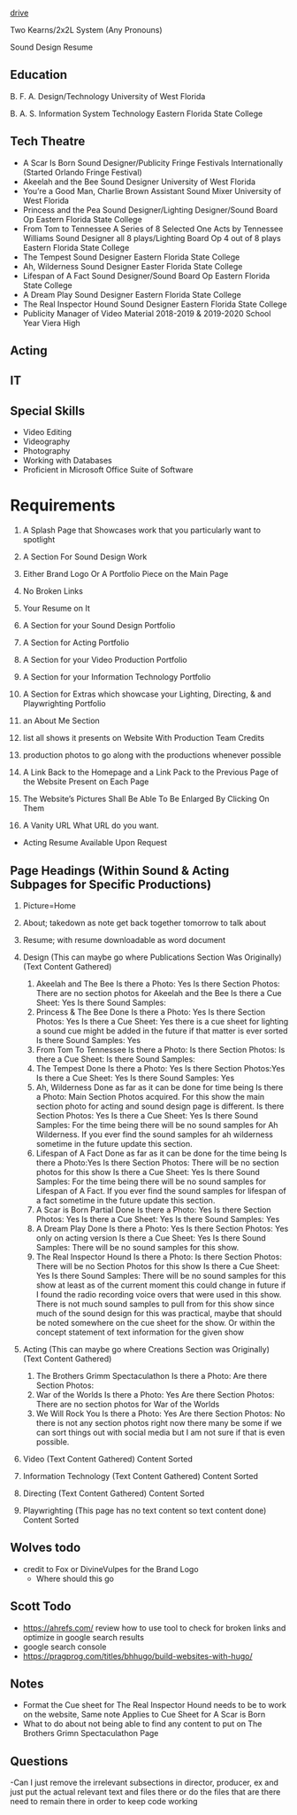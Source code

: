 [drive](https://drive.google.com/drive/folders/1HcyrGsCuS9KitdMhBuy1HHfNn0Dd5uDX?usp=sharing_eil_se_dm&ts=6785f736)



Two Kearns/2x2L System
(Any Pronouns)

Sound Design Resume

## Education
B. F. A. Design/Technology University of West Florida

B. A. S. Information System Technology Eastern Florida State College

## Tech Theatre
 - A Scar Is Born Sound Designer/Publicity Fringe Festivals Internationally (Started Orlando Fringe Festival)
 - Akeelah and the Bee Sound Designer University of West Florida
 - You’re a Good Man, Charlie Brown Assistant Sound Mixer University of West Florida
 - Princess and the Pea Sound Designer/Lighting Designer/Sound Board Op Eastern Florida State College
 - From Tom to Tennessee A Series of 8 Selected One Acts by Tennessee Williams Sound Designer all 8 plays/Lighting Board Op 4 out of 8 plays Eastern Florida State College
 - The Tempest Sound Designer Eastern Florida State College
 - Ah, Wilderness Sound Designer Easter Florida State College
 - Lifespan of A Fact Sound Designer/Sound Board Op Eastern Florida State College
 - A Dream Play Sound Designer Eastern Florida State College
 - The Real Inspector Hound Sound Designer Eastern Florida State College
 - Publicity Manager of Video Material 2018-2019 &amp; 2019-2020 School Year Viera High

## Acting



## IT


## Special Skills

 - Video Editing
 - Videography
 - Photography
 - Working with Databases
 - Proficient in Microsoft Office Suite of Software

# Requirements

1. A Splash Page that Showcases work that you particularly want to spotlight
2. A Section For Sound Design Work
3. Either Brand Logo Or A Portfolio Piece on the Main Page
4. No Broken Links
5. Your Resume on It
6. A Section for your Sound Design Portfolio
7. A Section for Acting Portfolio
8. A Section for your Video Production Portfolio
9. A Section for your Information Technology Portfolio
10. A Section for Extras which showcase your Lighting, Directing, & and Playwrighting Portfolio
11. an About Me Section
12. list all shows it presents on Website With Production Team Credits
13. production photos to go along with the productions whenever possible
14. A Link Back to the Homepage and a Link Pack to the Previous Page of the Website Present on Each Page
15.	The Website’s Pictures Shall Be Able To Be Enlarged By Clicking On Them

16. A Vanity URL
        What URL do you want. 
- Acting Resume Available Upon Request


## Page Headings (Within Sound & Acting Subpages for Specific Productions)
1. Picture=Home
2. About; takedown as note get back together tomorrow to talk about
3. Resume; with resume downloadable as word document
4. Design (This can maybe go where Publications Section Was Originally) (Text Content Gathered)
   1. Akeelah and The Bee Is there a Photo: Yes Is there Section Photos: There are no section photos for Akeelah and the Bee Is there a Cue Sheet: Yes Is there Sound Samples:
   2. Princess & The Bee Done  Is there a Photo: Yes Is there Section Photos: Yes Is there a Cue Sheet: Yes there is a cue sheet for lighting a sound cue might be added in the future if that matter is ever sorted Is there Sound Samples: Yes
   3. From Tom To Tennessee  Is there a Photo: Is there Section Photos: Is there a Cue Sheet: Is there Sound Samples:
   4. The Tempest Done  Is there a Photo: Yes Is there Section Photos:Yes Is there a Cue Sheet: Yes Is there Sound Samples: Yes
   5. Ah, Wilderness Done as far as it can be done for time being  Is there a Photo: Main Section Photos acquired. For this show the main section photo for acting and sound design page is different. Is there Section Photos: Yes Is there a Cue Sheet: Yes Is there Sound Samples: For the time being there will be no sound samples for Ah Wilderness. If you ever find the sound samples for ah wilderness sometime in the future update this section.
   6. Lifespan of A Fact Done as far as it can be done for the time being  Is there a Photo:Yes Is there Section Photos: There will be no section photos for this show Is there a Cue Sheet: Yes Is there Sound Samples: For the time being there will be no sound samples for Lifespan of A Fact. If you ever find the sound samples for lifespan of a fact sometime in the future update this section.
   7. A Scar is Born Partial Done  Is there a Photo: Yes Is there Section Photos: Yes Is there a Cue Sheet: Yes Is there Sound Samples: Yes
   8. A Dream Play Done  Is there a Photo: Yes Is there Section Photos: Yes only on acting version Is there a Cue Sheet: Yes Is there Sound Samples: There will be no sound samples for this show. 
   9. The Real Inspector Hound  Is there a Photo: Is there Section Photos: There will be no Section Photos for this show Is there a Cue Sheet: Yes Is there Sound Samples: There will be no sound samples for this show at least as of the current moment this could change in future if I found the radio recording voice overs that were used in this show. There is not much sound samples to pull from for this show since much of the sound design for this was practical, maybe that should be noted somewhere on the cue sheet for the show. Or within the concept statement of text information for the given show

5. Acting (This can maybe go where Creations Section was Originally) (Text Content Gathered)
   1. The Brothers Grimm Spectaculathon Is there a Photo: Are there Section Photos:
   2. War of the Worlds Is there a Photo: Yes Are there Section Photos: There are no section photos for War of the Worlds
   3. We Will Rock You Is there a Photo: Yes Are there Section Photos: No there is not any section photos right now there many be some if we can sort things out with social media but I am not sure if that is even possible.
6. Video (Text Content Gathered) Content Sorted
7. Information Technology (Text Content Gathered) Content Sorted
8. Directing (Text Content Gathered) Content Sorted
9. Playwrighting (This page has no text content so text content done) Content Sorted


## Wolves todo


- credit to Fox or DivineVulpes for the Brand Logo
    - Where should this go
    
## Scott Todo

- https://ahrefs.com/  review how to use tool to check for broken links and optimize in google search results
- google search console
- https://pragprog.com/titles/bhhugo/build-websites-with-hugo/


## Notes

- Format the Cue sheet for The Real Inspector Hound needs to be to work on the website, Same note Applies to Cue Sheet for A Scar is Born
- What to do about not being able to find any content to put on The Brothers Grimn Spectaculathon Page


## Questions

-Can I just remove the irrelevant subsections in director, producer, ex and just put the actual relevant text and files there or do the files that are there need to remain there in order to keep code working
